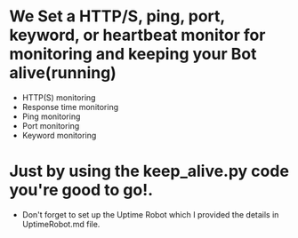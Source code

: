 # We Set a HTTP/S, ping, port, keyword, or heartbeat monitor for monitoring and keeping your Bot alive(running)
- HTTP(S) monitoring 
- Response time monitoring 
- Ping monitoring 
- Port monitoring 
- Keyword monitoring 

# Just by using the keep_alive.py code you're good to go!.
- Don't forget to set up the Uptime Robot which I provided the details in UptimeRobot.md file.
